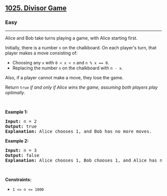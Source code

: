 <h2><a href="https://leetcode.com/problems/divisor-game/">1025. Divisor Game</a></h2><h3>Easy</h3><hr><div style="user-select: auto;"><p style="user-select: auto;">Alice and Bob take turns playing a game, with Alice starting first.</p>

<p style="user-select: auto;">Initially, there is a number <code style="user-select: auto;">n</code> on the chalkboard. On each player's turn, that player makes a move consisting of:</p>

<ul style="user-select: auto;">
	<li style="user-select: auto;">Choosing any <code style="user-select: auto;">x</code> with <code style="user-select: auto;">0 &lt; x &lt; n</code> and <code style="user-select: auto;">n % x == 0</code>.</li>
	<li style="user-select: auto;">Replacing the number <code style="user-select: auto;">n</code> on the chalkboard with <code style="user-select: auto;">n - x</code>.</li>
</ul>

<p style="user-select: auto;">Also, if a player cannot make a move, they lose the game.</p>

<p style="user-select: auto;">Return <code style="user-select: auto;">true</code> <em style="user-select: auto;">if and only if Alice wins the game, assuming both players play optimally</em>.</p>

<p style="user-select: auto;">&nbsp;</p>
<p style="user-select: auto;"><strong class="example" style="user-select: auto;">Example 1:</strong></p>

<pre style="user-select: auto;"><strong style="user-select: auto;">Input:</strong> n = 2
<strong style="user-select: auto;">Output:</strong> true
<strong style="user-select: auto;">Explanation:</strong> Alice chooses 1, and Bob has no more moves.
</pre>

<p style="user-select: auto;"><strong class="example" style="user-select: auto;">Example 2:</strong></p>

<pre style="user-select: auto;"><strong style="user-select: auto;">Input:</strong> n = 3
<strong style="user-select: auto;">Output:</strong> false
<strong style="user-select: auto;">Explanation:</strong> Alice chooses 1, Bob chooses 1, and Alice has no more moves.
</pre>

<p style="user-select: auto;">&nbsp;</p>
<p style="user-select: auto;"><strong style="user-select: auto;">Constraints:</strong></p>

<ul style="user-select: auto;">
	<li style="user-select: auto;"><code style="user-select: auto;">1 &lt;= n &lt;= 1000</code></li>
</ul>
</div>